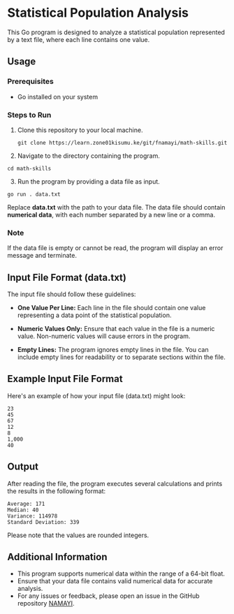 # Statistical Population Analysis

This Go program is designed to analyze a statistical population represented by a text file, where each line contains one value.

## Usage
### Prerequisites

   * Go installed on your system

### Steps to Run

1. Clone this repository to your local machine.

    ```
    git clone https://learn.zone01kisumu.ke/git/fnamayi/math-skills.git
    ```

2. Navigate to the directory containing the program.

```
cd math-skills
```

3. Run the program by providing a data file as input.
```
go run . data.txt
```

Replace **data.txt** with the path to your data file. The data file should contain **numerical data**, with each number separated by a new line or a comma.

### Note 
If the data file is empty or cannot be read, the program will display an error message and terminate.



## Input File Format  (data.txt)

The input file should follow these guidelines:

* **One Value Per Line:**   Each line in the file should contain one value representing a data point of the statistical population.

* **Numeric Values Only:**   Ensure that each value in the file is a numeric value. Non-numeric values will cause errors in the program.

* **Empty Lines:**   The program ignores empty lines in the file. You can include empty lines for readability or to separate sections within the file.


## Example Input File Format

Here's an example of how your input file (data.txt) might look:

```
23
45
67
12
8
1,000
40
```

## Output

After reading the file, the program executes several calculations and prints the results in the following format:

``` 
Average: 171
Median: 40
Variance: 114978
Standard Deviation: 339
```

Please note that the values are rounded integers.

## Additional Information

   * This program supports numerical data within the range of a 64-bit float.
   * Ensure that your data file contains valid numerical data for accurate analysis.
   * For any issues or feedback, please open an issue in the GitHub repository [NAMAYI](https://github.com/fnamayi).


